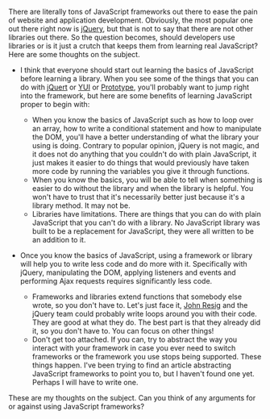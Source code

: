 There are literally tons of JavaScript frameworks out there to ease the pain of website and application development.  Obviously, the most popular one out there right now is [jQuery](http://jquery.com), but that is not to say that there are not other libraries out there.  So the question becomes, should developers use libraries or is it just a crutch that keeps them from learning real JavaScript?  Here are some thoughts on the subject.

<!-- more -->

- I think that everyone should start out learning the basics of JavaScript before learning a library.  When you see some of the things that you can do with [jQuert](http://jquery.com) or [YUI](http://developer.yahoo.com/yui/) or [Prototype](http://www.prototypejs.org/), you'll probably want to jump right into the framework, but here are some benefits of learning JavaScript proper to begin with:

    - When you know the basics of JavaScript such as how to loop over an array, how to write a conditional statement and how to manipulate the DOM, you'll have a better understanding of what the library your using is doing.  Contrary to popular opinion, jQuery is not magic, and it does not do anything that you couldn't do with plain JavaScript, it just makes it easier to do things that would previously have taken more code by running the variables you give it through functions.
    - When you know the basics, you will be able to tell when something is easier to do without the library and when the library is helpful.  You won't have to trust that it's necessarily better just because it's a library method.  It may not be.
    - Libraries have limitations.  There are things that you can do with plain JavaScript that you can't do with a library.  No JavaScript library was built to be a replacement for JavaScript, they were all written to be an addition to it.

- Once you know the basics of JavaScript, using a framework or library will help you to write less code and do more with it.  Specifically with jQuery, manipulating the DOM, applying listeners and events and performing Ajax requests requires significantly less code.
    - Frameworks and libraries extend functions that somebody else wrote, so you don't have to.  Let's just face it, [John Resig](http://ejohn.org/) and the jQuery team could probably write loops around you with their code.  They are good at what they do.  The best part is that they already did it, so you don't have to.  You can focus on other things!
    - Don't get too attached.  If you can, try to abstract the way you interact with your framework in case you ever need to switch frameworks or the framework you use stops being supported.  These things happen.  I've been trying to find an article abstracting JavaScript frameworks to point you to, but I haven't found one yet.  Perhaps I will have to write one.
    
These are my thoughts on the subject.  Can you think of any arguments for or against using JavaScript frameworks?